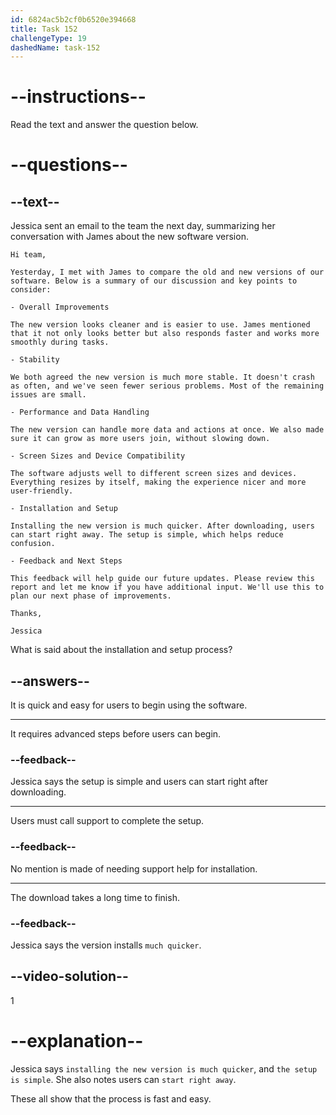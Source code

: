 ```yaml
---
id: 6824ac5b2cf0b6520e394668
title: Task 152
challengeType: 19
dashedName: task-152
---
```


<!-- READING -->

# --instructions--

Read the text and answer the question below.

# --questions--

## --text--

Jessica sent an email to the team the next day, summarizing her conversation with James about the new software version.

`Hi team,`

`Yesterday, I met with James to compare the old and new versions of our software. Below is a summary of our discussion and key points to consider:`

`- Overall Improvements`

`The new version looks cleaner and is easier to use. James mentioned that it not only looks better but also responds faster and works more smoothly during tasks.`

`- Stability`

`We both agreed the new version is much more stable. It doesn't crash as often, and we've seen fewer serious problems. Most of the remaining issues are small.`

`- Performance and Data Handling`

`The new version can handle more data and actions at once. We also made sure it can grow as more users join, without slowing down.`

`- Screen Sizes and Device Compatibility`

`The software adjusts well to different screen sizes and devices. Everything resizes by itself, making the experience nicer and more user-friendly.`

`- Installation and Setup`

`Installing the new version is much quicker. After downloading, users can start right away. The setup is simple, which helps reduce confusion.`

`- Feedback and Next Steps`

`This feedback will help guide our future updates. Please review this report and let me know if you have additional input. We'll use this to plan our next phase of improvements.`

`Thanks,`

`Jessica`

What is said about the installation and setup process?

## --answers--

It is quick and easy for users to begin using the software.

---

It requires advanced steps before users can begin.

### --feedback--

Jessica says the setup is simple and users can start right after downloading.

---

Users must call support to complete the setup.

### --feedback--

No mention is made of needing support help for installation.

---

The download takes a long time to finish.

### --feedback--

Jessica says the version installs `much quicker`.

## --video-solution--

1

# --explanation--

Jessica says `installing the new version is much quicker`, and `the setup is simple`. She also notes users can `start right away`.

These all show that the process is fast and easy.
